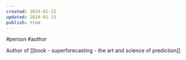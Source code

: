 ```yaml
---
created: 2024-01-13
updated: 2024-01-13
publish: true
---
```

#person #author 

Author of [[book - superforecasting - the art and science of prediction]]